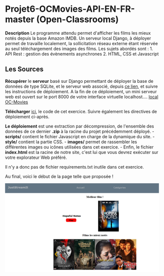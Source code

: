 # Projet6-OCMovies-API-EN-FR-master (Open-Classrooms)

**Description**
Le programme attendu permet d'afficher les films les mieux notés depuis la base Amazon IMDB.
Un serveur local Django, à déployer permet de travaille localement, la sollicitation réseau externe étant réservée au seul téléchargement des images des films.
Les sujets abordés sont :
    1. API Rest : gestion des évènements asynchrones
    2. HTML, CSS et Javascript

## Les Sources

**Récupérer** le **serveur** basé sur Django permettant de déployer la base de données de type SQLite, et le serveur web associé, depuis [ce lien](https://github.com/OpenClassrooms-Student-Center/OCMovies-API-EN-FR), et suivre les instructions de déploiement.
A la fin de ce déploiement, un mini serveur web est ouvert sur le port 8000 de votre interface virtuelle localhost.... [local OC-Movies](http://127.0.0.1:8000/api/v1/titles)

**Télécharger** [ici](https://github.com/Fovea4F/Projet6-OCMovies-API-EN-FR-master.git), le code de cet exercice. Suivre également les directives de déploiement ci-après.

**Le déploiement** est une extraction par décompression, de l'ensemble des données de ce dernier **.zip** à la racine du projet précédemment déployé.
    -   **scripts/** contient le fichier Javascript en charge de la dynamique du site.
    -   **style/** contient la partie CSS.
    -   **images/** permet de rassembler les différentes images ou icônes utilisées dans cet exercice.
    -   Enfin, le fichier **index.html** est la racine de notre site, c'est lui que vous devrez exécuter sur votre explorateur Web préféré.

Il n'y a donc pas de fichier requirements.txt inutile dans cet exercice.

Au final, voici le début de la page telle que proposée !

![Screenshot du visuel proposé.](/images/JustStreamIt.PNG)
